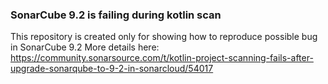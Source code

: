 ### SonarCube 9.2 is failing during kotlin scan
This repository is created only for showing how to reproduce possible bug in SonarCube 9.2
More details here: https://community.sonarsource.com/t/kotlin-project-scanning-fails-after-upgrade-sonarqube-to-9-2-in-sonarcloud/54017